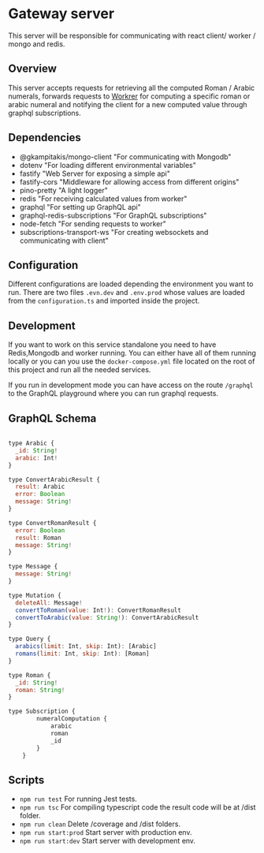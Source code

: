 # Gateway server

This server will be responsible for communicating with react client/ worker / mongo and redis.

## Overview

This server accepts requests for retrieving all the computed Roman / Arabic numerals, forwards requests to [Workrer](../worker/README.md) for computing a specific roman or arabic numeral and notifying the client for a new computed value through graphql subscriptions.

## Dependencies

- @gkampitakis/mongo-client "For communicating with Mongodb"
- dotenv "For loading different environmental variables"
- fastify "Web Server for exposing a simple api"
- fastify-cors "Middleware for allowing access from different origins"
- pino-pretty "A light logger"
- redis "For receiving calculated values from worker"
- graphql "For setting up GraphQL api"
- graphql-redis-subscriptions "For GraphQL subscriptions"
- node-fetch "For sending requests to worker"
- subscriptions-transport-ws "For creating websockets and communicating with client"

## Configuration

Different configurations are loaded depending the environment you want to run. There are two files `.evn.dev` and `.env.prod` whose values are loaded from the `configuration.ts` and imported inside the project.

## Development

If you want to work on this service standalone you need to have Redis,Mongodb and worker running. You can either have all of them running locally or you can you use the `docker-compose.yml` file located on the root of this project and run all the needed services.

If you run in development mode you can have access on the route `/graphql` to the GraphQL playground where you can run graphql requests.

## GraphQL Schema

```javascript

type Arabic {
  _id: String!
  arabic: Int!
}

type ConvertArabicResult {
  result: Arabic
  error: Boolean
  message: String!
}

type ConvertRomanResult {
  error: Boolean
  result: Roman
  message: String!
}

type Message {
  message: String!
}

type Mutation {
  deleteAll: Message!
  convertToRoman(value: Int!): ConvertRomanResult
  convertToArabic(value: String!): ConvertArabicResult
}

type Query {
  arabics(limit: Int, skip: Int): [Arabic]
  romans(limit: Int, skip: Int): [Roman]
}

type Roman {
  _id: String!
  roman: String!
}

type Subscription {
		numeralComputation {
			arabic
			roman
			_id
		}
	}

```

## Scripts

- `npm run test` For running Jest tests.
- `npm run tsc` For compiling typescript code the result code will be at /dist folder.
- `npm run clean` Delete /coverage and /dist folders.
- `npm run start:prod` Start server with production env.
- `npm run start:dev` Start server with development env.
